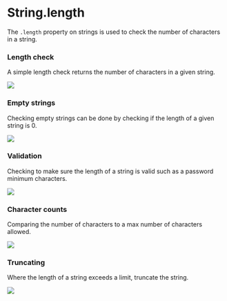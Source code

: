 # String.length

The <code>.length</code> property on strings is used to check the number of characters in a string.

### Length check

A simple length check returns the number of characters in a given string.

![](/assets/string-length.png)

### Empty strings

Checking empty strings can be done by checking if the length of a given string is 0.

![](/assets/string-empty.png)

### Validation

Checking to make sure the length of a string is valid such as a password minimum characters.

![](/assets/string-length-validation.png)

### Character counts

Comparing the number of characters to a max number of characters allowed.

![](/assets/string-length-count.png)

### Truncating

Where the length of a string exceeds a limit, truncate the string.

![](/assets/string-truncating.png)
